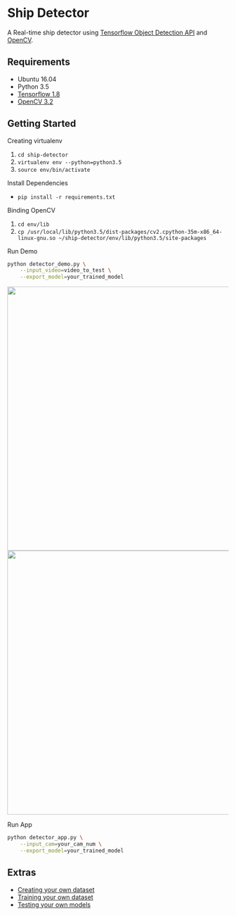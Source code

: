 # Ship Detector
A Real-time ship detector using [Tensorflow Object Detection API](https://github.com/tensorflow/models/tree/master/research/object_detection) and [OpenCV](http://opencv.org/).


## Requirements
- Ubuntu 16.04
- Python 3.5
- [Tensorflow 1.8](http://yongyong-e.tistory.com/10)
- [OpenCV 3.2](http://yongyong-e.tistory.com/41)


## Getting Started
Creating virtualenv
1. `cd ship-detector`
2. `virtualenv env --python=python3.5`
3. `source env/bin/activate`

Install Dependencies
- `pip install -r requirements.txt`

Binding OpenCV
1. `cd env/lib`
2. `cp /usr/local/lib/python3.5/dist-packages/cv2.cpython-35m-x86_64-linux-gnu.so ~/ship-detector/env/lib/python3.5/site-packages`

Run Demo
```bash
python detector_demo.py \
    --input_video=video_to_test \
    --export_model=your_trained_model
````

<div align='center'>
  <img src='object_detection/g3doc/img/demo20171018_093153.gif' width='600px'>
</div>
<div align='center'>
  <img src='object_detection/g3doc/img/demo20171018_093059.gif' width='600px'>
</div>

Run App
```bash
python detector_app.py \
    --input_cam=your_cam_num \
    --export_model=your_trained_model
````


## Extras
- [Creating your own dataset](http://yongyong-e.tistory.com/31)
- [Training your own dataset](http://yongyong-e.tistory.com/32)
- [Testing your own models](http://yongyong-e.tistory.com/35)
